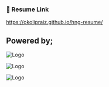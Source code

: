 ### 🔗 Resume Link

https://okolipraiz.github.io/hng-resume/

## Powered by;

![Logo](https://encrypted-tbn0.gstatic.com/images?q=tbn:ANd9GcT-sHpqLACuyww0476pGGjblK5DSPFA7tF5xQ&usqp=CAU)

![Logo](https://hng.tech/img/brand-logo.png)

![Logo](https://ingressive.org/wp-content/uploads/2020/05/I4G-Logo-Color-Cropped.png)




